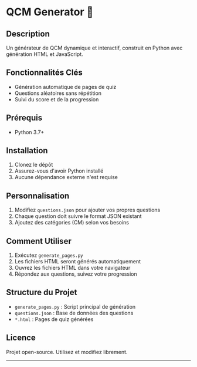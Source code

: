 # QCM Generator 🧠

## Description
Un générateur de QCM dynamique et interactif, construit en Python avec génération HTML et JavaScript.

## Fonctionnalités Clés
- Génération automatique de pages de quiz
- Questions aléatoires sans répétition
- Suivi du score et de la progression

## Prérequis
- Python 3.7+

## Installation
1. Clonez le dépôt
2. Assurez-vous d'avoir Python installé
3. Aucune dépendance externe n'est requise

## Personnalisation
1. Modifiez `questions.json` pour ajouter vos propres questions
2. Chaque question doit suivre le format JSON existant
3. Ajoutez des catégories (CM) selon vos besoins

## Comment Utiliser
1. Exécutez `generate_pages.py`
2. Les fichiers HTML seront générés automatiquement
3. Ouvrez les fichiers HTML dans votre navigateur
4. Répondez aux questions, suivez votre progression

## Structure du Projet
- `generate_pages.py` : Script principal de génération
- `questions.json` : Base de données des questions
- `*.html` : Pages de quiz générées


## Licence
Projet open-source. Utilisez et modifiez librement.

---